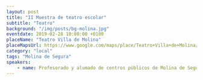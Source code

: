 ```yaml
---
layout: post
title: "II Muestra de teatro escolar"
subtitle: "Teatro"
background: "/img/posts/bg-molina.jpg"
eventdate: 2019-02-28 10:00:00 +0100
placeName: "Teatro Villa de Molina"
placeMapsUrl: https://www.google.com/maps/place/Teatro+Villa+de+Molina/@38.0568439,-1.207589,15z/data=!4m5!3m4!1s0x0:0x7bc5d26da106649d!8m2!3d38.0568439!4d-1.207589.210067
category: "local"
tags: "Molina de Segura"
speakers:
    - name: Profesorado y alumado de centros públicos de Molina de Segura
---
```

